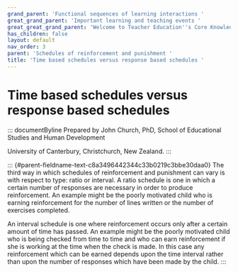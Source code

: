 ```yaml
---
grand_parent: 'Functional sequences of learning interactions '
great_grand_parent: 'Important learning and teaching events '
great_great_grand_parent: 'Welcome to Teacher Education''s Core Knowledge and Skills.'
has_children: false
layout: default
nav_order: 3
parent: 'Schedules of reinforcement and punishment '
title: 'Time based schedules versus response based schedules '
---
```

# Time based schedules versus response based schedules 


::: documentByline
Prepared by John Church, PhD, School of Educational Studies and Human
Development

University of Canterbury, Christchurch, New Zealand.
:::

::: {#parent-fieldname-text-c8a3496442344c33b0219c3bbe30daa0}
The third way in which schedules of reinforcement and punishment can
vary is with respect to type: ratio or interval. A ratio schedule is one
in which a certain number of responses are necessary in order to produce
reinforcement. An example might be the poorly motivated child who is
earning reinforcement for the number of lines written or the number of
exercises completed.

An interval schedule is one where reinforcement occurs only after a
certain amount of time has passed. An example might be the poorly
motivated child who is being checked from time to time and who can earn
reinforcement if she is working at the time when the check is made. In
this case any reinforcement which can be earned depends upon the time
interval rather than upon the number of responses which have been made
by the child.
:::
